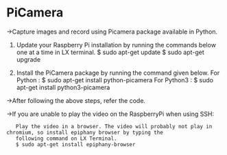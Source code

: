 # PiCamera
->Capture images and record using Picamera package available in Python.


1) Update your Raspberry Pi installation by running the commands below one at a time in LX terminal.
      $ sudo apt-get update
      $ sudo apt-get upgrade
      
2) Install the PiCamera package by running the command given below.
      For Python  :  $ sudo apt-get install python-picamera 
      For Python3 :  $ sudo apt-get install python3-picamera
      
->After following the above steps, refer the code.

->If you are unable to play the video on the RaspberryPi when using SSH:

       Play the video in a browser. The video will probably not play in chromium, so install epiphany browser by typing the
       following command on LX Terminal.
       $ sudo apt-get install epiphany-browser

